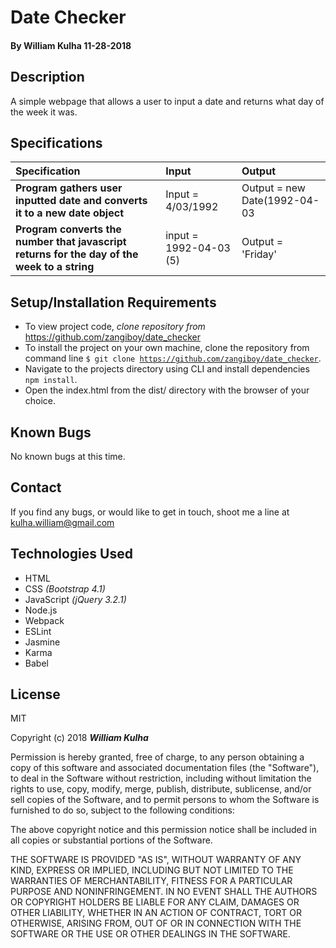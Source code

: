 # **Date Checker**

#### By William Kulha 11-28-2018

## Description

A simple webpage that allows a user to input a date and returns what day of the week it was.

## Specifications

| Specification | Input | Output |
| :--- | :--- | :--- |
**Program gathers user inputted date and converts it to a new date object** | Input = 4/03/1992  | Output = new Date(1992-04-03|
**Program converts the number that javascript returns for the day of the week to a string**| input = 1992-04-03 (5) | Output = 'Friday'

## Setup/Installation Requirements

* To view project code, _clone repository from_ https://github.com/zangiboy/date_checker
* To install the project on your own machine, clone the repository from command line <code>$ git clone https://github.com/zangiboy/date_checker</code>.
* Navigate to the projects directory using CLI and install dependencies <code>npm install</code>.
* Open the index.html from the dist/ directory with the browser of your choice.

## Known Bugs

No known bugs at this time.

## Contact

If you find any bugs, or would like to get in touch, shoot me a line at kulha.william@gmail.com

## Technologies Used

* HTML
* CSS _(Bootstrap 4.1)_
* JavaScript _(jQuery 3.2.1)_
* Node.js
* Webpack
* ESLint
* Jasmine
* Karma
* Babel

## License

MIT

Copyright (c) 2018 **_William Kulha_**

Permission is hereby granted, free of charge, to any person obtaining a copy of this software and associated documentation files (the "Software"), to deal in the Software without restriction, including without limitation the rights to use, copy, modify, merge, publish, distribute, sublicense, and/or sell copies of the Software, and to permit persons to whom the Software is furnished to do so, subject to the following conditions:

The above copyright notice and this permission notice shall be included in all copies or substantial portions of the Software.

THE SOFTWARE IS PROVIDED "AS IS", WITHOUT WARRANTY OF ANY KIND, EXPRESS OR IMPLIED, INCLUDING BUT NOT LIMITED TO THE WARRANTIES OF MERCHANTABILITY, FITNESS FOR A PARTICULAR PURPOSE AND NONINFRINGEMENT. IN NO EVENT SHALL THE AUTHORS OR COPYRIGHT HOLDERS BE LIABLE FOR ANY CLAIM, DAMAGES OR OTHER LIABILITY, WHETHER IN AN ACTION OF CONTRACT, TORT OR OTHERWISE, ARISING FROM, OUT OF OR IN CONNECTION WITH THE SOFTWARE OR THE USE OR OTHER DEALINGS IN THE SOFTWARE.